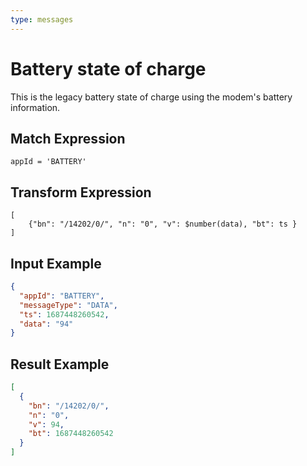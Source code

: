 ```yaml
---
type: messages
---
```


# Battery state of charge

This is the legacy battery state of charge using the modem's battery
information.

## Match Expression

```jsonata
appId = 'BATTERY'
```

## Transform Expression

```jsonata
[
    {"bn": "/14202/0/", "n": "0", "v": $number(data), "bt": ts }
]
```

## Input Example

```json
{
  "appId": "BATTERY",
  "messageType": "DATA",
  "ts": 1687448260542,
  "data": "94"
}
```

## Result Example

```json
[
  {
    "bn": "/14202/0/",
    "n": "0",
    "v": 94,
    "bt": 1687448260542
  }
]
```
